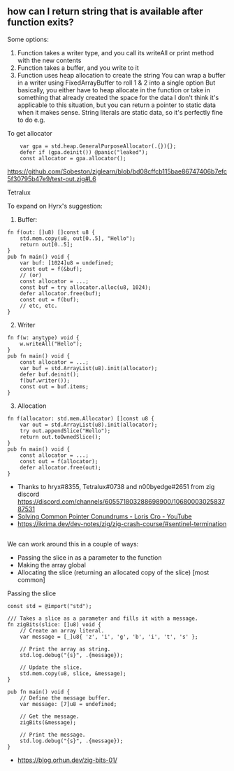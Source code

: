 ## how can I return string that is available after function exits?

Some options:

1. Function takes a writer type, and you call its writeAll or print method with the new contents
2. Function takes a buffer, and you write to it
3. Function uses heap allocation to create the string
   You can wrap a buffer in a writer using FixedArrayBuffer to roll 1 & 2 into a single option
   But basically, you either have to heap allocate in the function or take in something that already created the space for the data
   I don't think it's applicable to this situation, but you can return a pointer to static data when it makes sense. String literals are static data, so it's perfectly fine to do e.g.

To get allocator

```zig
    var gpa = std.heap.GeneralPurposeAllocator(.{}){};
    defer if (gpa.deinit()) @panic("leaked");
    const allocator = gpa.allocator();
```

https://github.com/Sobeston/ziglearn/blob/bd08cffcb115bae86747406b7efc5f30795b47e9/test-out.zig#L6

Tetralux

To expand on Hyrx's suggestion:

1. Buffer:

```zig
fn f(out: []u8) []const u8 {
    std.mem.copy(u8, out[0..5], "Hello");
    return out[0..5];
}
pub fn main() void {
    var buf: [1024]u8 = undefined;
    const out = f(&buf);
    // (or)
    const allocator = ...;
    const buf = try allocator.alloc(u8, 1024);
    defer allocator.free(buf);
    const out = f(buf);
    // etc, etc.
}
```

2. Writer

```zig
fn f(w: anytype) void {
    w.writeAll("Hello");
}
pub fn main() void {
    const allocator = ...;
    var buf = std.ArrayList(u8).init(allocator);
    defer buf.deinit();
    f(buf.writer());
    const out = buf.items;
}
```

3. Allocation

```zig
fn f(allocator: std.mem.Allocator) []const u8 {
    var out = std.ArrayList(u8).init(allocator);
    try out.appendSlice("Hello");
    return out.toOwnedSlice();
}
pub fn main() void {
    const allocator = ...;
    const out = f(allocator);
    defer allocator.free(out);
}
```

- Thanks to hryx#8355, Tetralux#0738 and n00byedge#2651 from zig discord https://discord.com/channels/605571803288698900/1068000302583787531
- [Solving Common Pointer Conundrums - Loris Cro - YouTube](https://www.youtube.com/watch?v=VgjRyaRTH6E)
- https://ikrima.dev/dev-notes/zig/zig-crash-course/#sentinel-termination

##

We can work around this in a couple of ways:

- Passing the slice in as a parameter to the function
- Making the array global
- Allocating the slice (returning an allocated copy of the slice) [most common]

Passing the slice

```zig
const std = @import("std");

/// Takes a slice as a parameter and fills it with a message.
fn zigBits(slice: []u8) void {
    // Create an array literal.
    var message = [_]u8{ 'z', 'i', 'g', 'b', 'i', 't', 's' };

    // Print the array as string.
    std.log.debug("{s}", .{message});

    // Update the slice.
    std.mem.copy(u8, slice, &message);
}

pub fn main() void {
    // Define the message buffer.
    var message: [7]u8 = undefined;

    // Get the message.
    zigBits(&message);

    // Print the message.
    std.log.debug("{s}", .{message});
}
```

- https://blog.orhun.dev/zig-bits-01/
